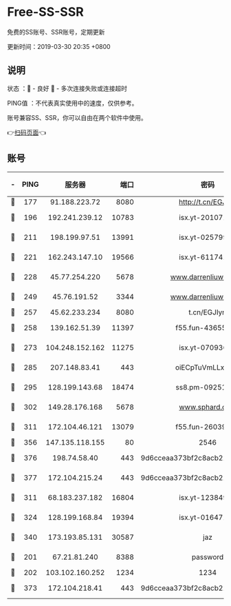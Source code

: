 # Free-SS-SSR

免费的SS账号、SSR账号，定期更新

更新时间：2019-03-30 20:35 +0800

## 说明

状态     ：🙂 - 良好 🙁 - 多次连接失败或连接超时

PING值   ：不代表真实使用中的速度，仅供参考。

账号兼容SS、SSR，你可以自由在两个软件中使用。

👉[扫码页面](https://liesauer.github.io/Free-SS-SSR/)👈

## 账号

|-|PING|服务器|端口|密码|加密方式|区域|
|:----:|:----:|:-----:|-----:|:----:|:----:|:----:|
|🙂|177|91.188.223.72|8080|http://t.cn/EGJIyrl|rc4-md5|RU|
|🙂|196|192.241.239.12|10783|isx.yt-20107100|aes-256-cfb|US|
|🙂|211|198.199.97.51|13991|isx.yt-02579983|aes-256-cfb|US|
|🙂|221|162.243.147.10|19566|isx.yt-61174147|aes-256-cfb|US|
|🙂|228|45.77.254.220|5678|www.darrenliuwei.com|aes-256-cfb|SG|
|🙂|249|45.76.191.52|3344|www.darrenliuwei.com|aes-256-cfb|JP|
|🙂|257|45.62.233.234|8080|t.cn/EGJIyrl|rc4-md5|CA|
|🙂|258|139.162.51.39|11397|f55.fun-43655311|aes-256-cfb|SG|
|🙂|273|104.248.152.162|11275|isx.yt-07093642|aes-256-cfb|SG|
|🙂|285|207.148.83.41|443|oiECpTuVmLLxk4Ts|aes-256-cfb|AU|
|🙂|295|128.199.143.68|18474|ss8.pm-09251863|aes-256-cfb|SG|
|🙂|302|149.28.176.168|5678|www.sphard.com|aes-256-cfb|AU|
|🙂|311|172.104.46.121|13079|f55.fun-26039696|aes-256-cfb|SG|
|🙂|356|147.135.118.155|80|2546|chacha20|US|
|🙂|376|198.74.58.40|443|9d6cceaa373bf2c8acb22e60b6a58be6|aes-256-cfb|US|
|🙂|377|172.104.215.24|443|9d6cceaa373bf2c8acb22e60b6a58be6|aes-256-cfb|US|
|🙂|311|68.183.237.182|16804|isx.yt-12384975|aes-256-cfb|SG|
|🙂|324|128.199.168.84|19394|isx.yt-01647188|aes-256-cfb|SG|
|🙂|340|173.193.85.131|30587|jaz|aes-256-cfb|US|
|🙁|201|67.21.81.240|8388|password|aes-256-cfb|US|
|🙁|202|103.102.160.252|1234|1234|rc4-md5|JP|
|🙁|373|172.104.218.41|443|9d6cceaa373bf2c8acb22e60b6a58be6|aes-256-cfb|US|
